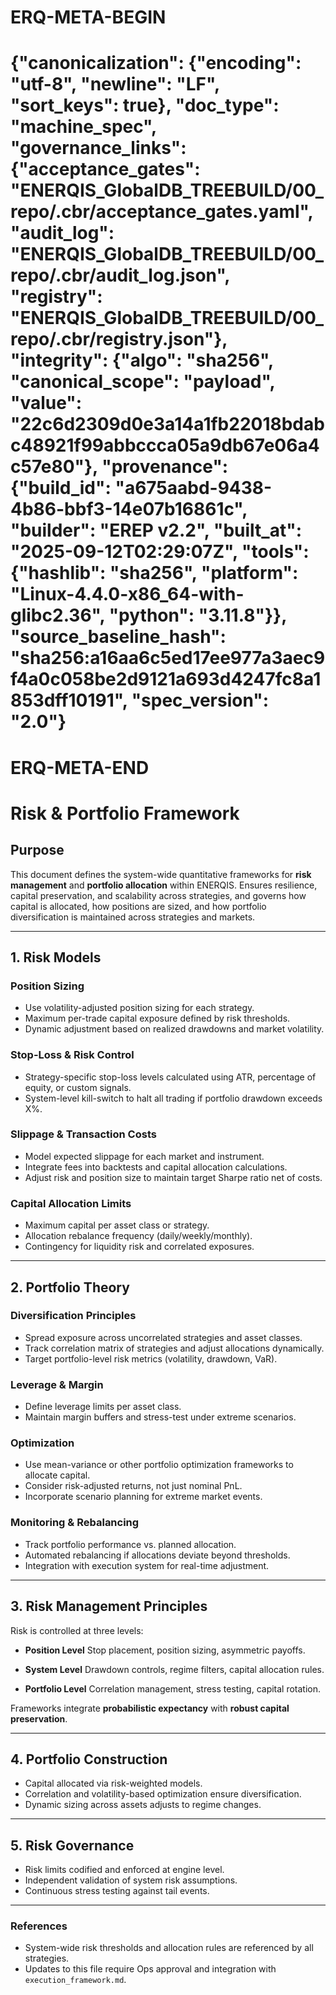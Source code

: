 # ERQ-META-BEGIN
# {"canonicalization": {"encoding": "utf-8", "newline": "LF", "sort_keys": true}, "doc_type": "machine_spec", "governance_links": {"acceptance_gates": "ENERQIS_GlobalDB_TREEBUILD/00_repo/.cbr/acceptance_gates.yaml", "audit_log": "ENERQIS_GlobalDB_TREEBUILD/00_repo/.cbr/audit_log.json", "registry": "ENERQIS_GlobalDB_TREEBUILD/00_repo/.cbr/registry.json"}, "integrity": {"algo": "sha256", "canonical_scope": "payload", "value": "22c6d2309d0e3a14a1fb22018bdabc48921f99abbccca05a9db67e06a4c57e80"}, "provenance": {"build_id": "a675aabd-9438-4b86-bbf3-14e07b16861c", "builder": "EREP v2.2", "built_at": "2025-09-12T02:29:07Z", "tools": {"hashlib": "sha256", "platform": "Linux-4.4.0-x86_64-with-glibc2.36", "python": "3.11.8"}}, "source_baseline_hash": "sha256:a16aa6c5ed17ee977a3aec9f4a0c058be2d9121a693d4247fc8a1853dff10191", "spec_version": "2.0"}
# ERQ-META-END
# Risk & Portfolio Framework

## Purpose
This document defines the system-wide quantitative frameworks for **risk management** and **portfolio allocation** within ENERQIS. Ensures resilience, capital preservation, and scalability across strategies, and governs how capital is allocated, how positions are sized, and how portfolio diversification is maintained across strategies and markets.

---

## 1. Risk Models

### Position Sizing
- Use volatility-adjusted position sizing for each strategy.
- Maximum per-trade capital exposure defined by risk thresholds.
- Dynamic adjustment based on realized drawdowns and market volatility.

### Stop-Loss & Risk Control
- Strategy-specific stop-loss levels calculated using ATR, percentage of equity, or custom signals.
- System-level kill-switch to halt all trading if portfolio drawdown exceeds X%.

### Slippage & Transaction Costs
- Model expected slippage for each market and instrument.
- Integrate fees into backtests and capital allocation calculations.
- Adjust risk and position size to maintain target Sharpe ratio net of costs.

### Capital Allocation Limits
- Maximum capital per asset class or strategy.
- Allocation rebalance frequency (daily/weekly/monthly).
- Contingency for liquidity risk and correlated exposures.

---

## 2. Portfolio Theory

### Diversification Principles
- Spread exposure across uncorrelated strategies and asset classes.
- Track correlation matrix of strategies and adjust allocations dynamically.
- Target portfolio-level risk metrics (volatility, drawdown, VaR).

### Leverage & Margin
- Define leverage limits per asset class.
- Maintain margin buffers and stress-test under extreme scenarios.

### Optimization
- Use mean-variance or other portfolio optimization frameworks to allocate capital.
- Consider risk-adjusted returns, not just nominal PnL.
- Incorporate scenario planning for extreme market events.

### Monitoring & Rebalancing
- Track portfolio performance vs. planned allocation.
- Automated rebalancing if allocations deviate beyond thresholds.
- Integration with execution system for real-time adjustment.

---

## 3. Risk Management Principles

Risk is controlled at three levels:

- **Position Level**
  Stop placement, position sizing, asymmetric payoffs.

- **System Level**
  Drawdown controls, regime filters, capital allocation rules.

- **Portfolio Level**
  Correlation management, stress testing, capital rotation.

Frameworks integrate **probabilistic expectancy** with **robust capital preservation**.

---

## 4. Portfolio Construction
- Capital allocated via risk-weighted models.
- Correlation and volatility-based optimization ensure diversification.
- Dynamic sizing across assets adjusts to regime changes.

---

## 5. Risk Governance
- Risk limits codified and enforced at engine level.
- Independent validation of system risk assumptions.
- Continuous stress testing against tail events.

---

### References
- System-wide risk thresholds and allocation rules are referenced by all strategies.
- Updates to this file require Ops approval and integration with `execution_framework.md`.
